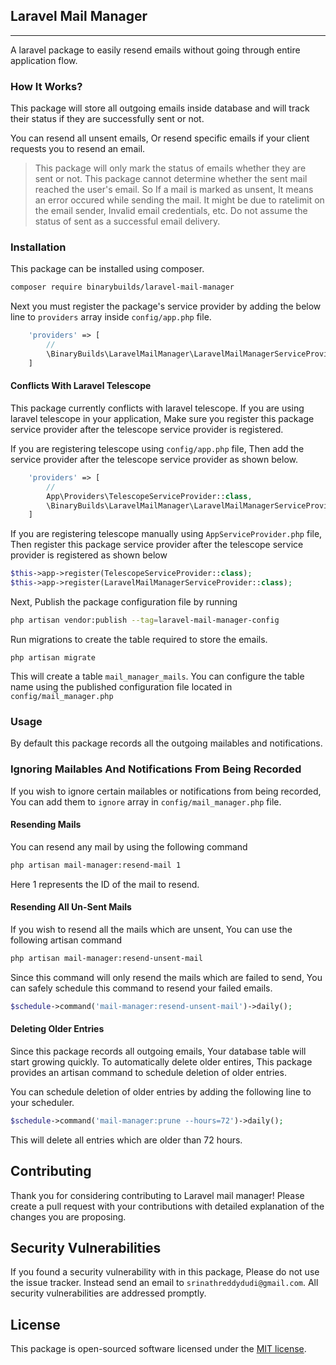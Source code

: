 ## Laravel Mail Manager
------------------------------------------------
A laravel package to easily resend emails without going through entire application flow.

### How It Works?
This package will store all outgoing emails inside database and will track their status
if they are successfully sent or not.

You can resend all unsent emails, Or resend specific emails if your client requests you to resend an email.

> This package will only mark the status of emails whether they are sent or not. This package cannot determine whether 
the sent mail reached the user's email. So If a mail is marked as unsent, It means an error occured while sending the mail.
It might be due to ratelimit on the email sender, Invalid email credentials, etc. Do not assume the status of sent as a successful email delivery.
### Installation

This package can be installed using composer.
```bash
composer require binarybuilds/laravel-mail-manager
```
Next you must register the package's service provider by adding the below line to `providers` array inside `config/app.php` file.

```php
    'providers' => [
        //
        \BinaryBuilds\LaravelMailManager\LaravelMailManagerServiceProvider::class
    ]
```

#### Conflicts With Laravel Telescope
This package currently conflicts with laravel telescope. If you are using laravel telescope in your application, 
Make sure you register this package service provider after the telescope service provider is registered.

If you are registering telescope using `config/app.php` file, Then add the service provider after the telescope service provider as shown below.

```php
    'providers' => [
        //
        App\Providers\TelescopeServiceProvider::class,
        \BinaryBuilds\LaravelMailManager\LaravelMailManagerServiceProvider::class
    ]
```

If you are registering telescope manually using `AppServiceProvider.php` file, Then register this package service provider after the telescope service provider is registered as shown below

```php
$this->app->register(TelescopeServiceProvider::class);
$this->app->register(LaravelMailManagerServiceProvider::class);
```


Next, Publish the package configuration file by running
```bash
php artisan vendor:publish --tag=laravel-mail-manager-config
```
Run migrations to create the table required to store the emails.
```
php artisan migrate
```
This will create a table `mail_manager_mails`. You can configure the table name using the published configuration file located in `config/mail_manager.php`

### Usage
By default this package records all the outgoing mailables and notifications. 

### Ignoring Mailables And Notifications From Being Recorded
If you wish to ignore certain mailables or notifications from being recorded, 
You can add them to `ignore` array in `config/mail_manager.php` file.

#### Resending Mails

You can resend any mail by using the following command

```bash
php artisan mail-manager:resend-mail 1
```
Here 1 represents the ID of the mail to resend.

#### Resending All Un-Sent Mails
If you wish to resend all the mails which are unsent, You can use the following artisan command
```bash
php artisan mail-manager:resend-unsent-mail
```
Since this command will only resend the mails which are failed to send, You can safely schedule this command to resend your failed emails.
```php
$schedule->command('mail-manager:resend-unsent-mail')->daily();
```
#### Deleting Older Entries
Since this package records all outgoing emails, Your database table will start growing quickly. To automatically delete older entires, 
This package provides an artisan command to schedule deletion of older entries. 

You can schedule deletion of older entries by adding the following line to your scheduler.
```php
$schedule->command('mail-manager:prune --hours=72')->daily();
```
This will delete all entries which are older than 72 hours.

## Contributing

Thank you for considering contributing to Laravel mail manager! Please create a pull request with your contributions with detailed explanation of the changes you are proposing.

## Security Vulnerabilities

If you found a security vulnerability with in this package, Please do not use the issue tracker. Instead send an email to `srinathreddydudi@gmail.com`. All security vulnerabilities are addressed promptly.

## License

This package is open-sourced software licensed under the [MIT license](LICENSE.md).